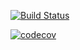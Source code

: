 [![Build Status](https://travis-ci.org/pliris/job4j_grabber.svg?branch=master)](https://travis-ci.org/pliris/job4j_grabber)

[![codecov](https://codecov.io/gh/pliris/job4j_grabber/branch/main/graph/badge.svg?token=092d313e-4a14-4145-86c4-47ef588288e8)](https://codecov.io/gh/pliris/job4j_grabber)

